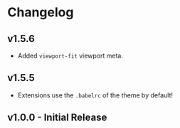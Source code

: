 # Changelog

## v1.5.6

* Added `viewport-fit` viewport meta.

## v1.5.5

* Extensions use the `.babelrc` of the theme by default!

## v1.0.0 - Initial Release
